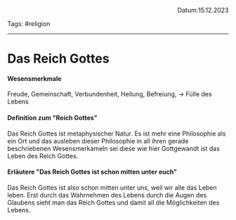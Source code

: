 <p align="right">Datum:15.12.2023</p>

Tags: #religion 

---

# Das Reich Gottes
#### Wesensmerkmale
Freude, Gemeinschaft, Verbundenheit, Heilung, Befreiung, 
→ Fülle des Lebens

#### Definition zum "Reich Gottes"
Das Reich Gottes ist metaphysischer Natur. Es ist mehr eine Philosophie als ein Ort und das ausleben dieser Philosophie in all ihren gerade beschriebenen Wesensmerkameln sei diese wie hier Gottgewandt ist das Leben des Reich Gottes.

#### Erläutere "Das Reich Gottes ist schon mitten unter euch"
Das Reich Gottes ist also schon mitten unter uns, weil wir alle das Leben leben. Erst durch das Wahrnehmen des Lebens durch die Augen des Glaubens sieht man das Reich Gottes und damit all die Möglichkeiten des Lebens.

